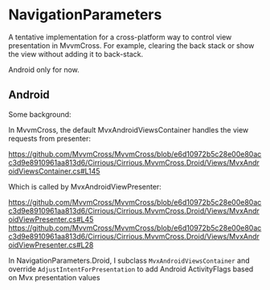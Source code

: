 NavigationParameters
====================

A tentative implementation for a cross-platform way to control view presentation in MvvmCross.
For example, clearing the back stack or show the view without adding it to back-stack.

Android only for now.


Android
----------

Some background:

In MvvmCross, the default MvxAndroidViewsContainer handles the view requests from presenter:

https://github.com/MvvmCross/MvvmCross/blob/e6d10972b5c28e00e80acc3d9e8910961aa813d6/Cirrious/Cirrious.MvvmCross.Droid/Views/MvxAndroidViewsContainer.cs#L145

Which is called by MvxAndroidViewPresenter:

https://github.com/MvvmCross/MvvmCross/blob/e6d10972b5c28e00e80acc3d9e8910961aa813d6/Cirrious/Cirrious.MvvmCross.Droid/Views/MvxAndroidViewPresenter.cs#L45
https://github.com/MvvmCross/MvvmCross/blob/e6d10972b5c28e00e80acc3d9e8910961aa813d6/Cirrious/Cirrious.MvvmCross.Droid/Views/MvxAndroidViewPresenter.cs#L28

In NavigationParameters.Droid, I subclass <code>MvxAndroidViewsContainer</code> and override <code>AdjustIntentForPresentation</code> to add Android ActivityFlags based on Mvx presentation values
